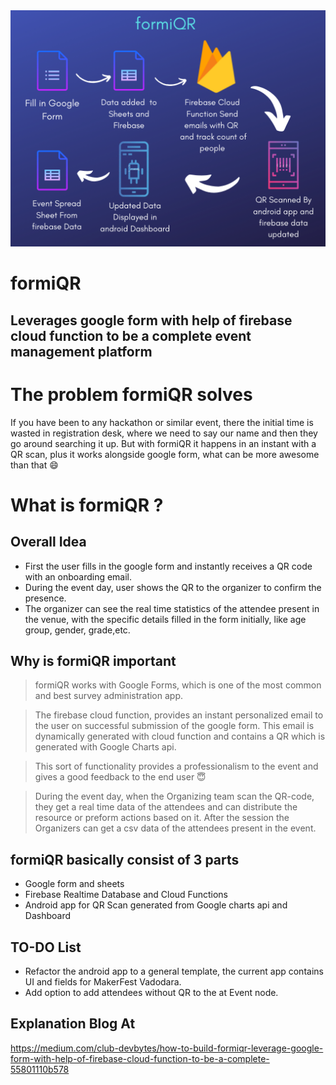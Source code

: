 

<div style="text-align:center"><img src ="https://github.com/Club-DevBytes/formiQR/blob/master/G-Form/formiQR.png" /></div>

# formiQR 
## Leverages google form with help of firebase cloud function to be a complete event management platform

# The problem formiQR solves
 If you have been to any hackathon or similar event, there the initial time is wasted in registration desk, where we need to say our name and then they go around searching it up. But with formiQR it happens in an instant with a QR scan, plus it works alongside google form, what can be more awesome than that 😄

# What is formiQR ?


## Overall Idea
* First the user fills in the google form and instantly receives a QR code with an onboarding email.
* During the event day, user shows the QR to the organizer to confirm the presence. 
* The organizer can see the real time statistics of the attendee present in the venue, with the specific details filled in the form initially, like age group, gender, grade,etc.

## Why is formiQR important
> formiQR works with Google Forms, which is one of the most common and best survey administration app. 

>The firebase cloud function, provides an instant personalized email to the user on successful submission of the google form. This email is dynamically generated with cloud function and contains a QR which is generated with Google Charts api.

>This sort of functionality provides a professionalism to the event and gives a good feedback to the end user 😇

> During the event day, when the Organizing team scan the QR-code, they get a real time data of the attendees and can distribute the resource or preform actions based on it.
> After the session the Organizers can get a csv data of the attendees present in the event.


## formiQR basically consist of 3 parts 
* Google form and sheets
* Firebase Realtime Database and Cloud Functions
* Android app for QR Scan generated from Google charts api and Dashboard

## TO-DO List
* Refactor the android app to a general template, the current app contains UI and fields for MakerFest Vadodara.
* Add option to add attendees without QR to the at Event node.

## Explanation Blog At
https://medium.com/club-devbytes/how-to-build-formiqr-leverage-google-form-with-help-of-firebase-cloud-function-to-be-a-complete-55801110b578
